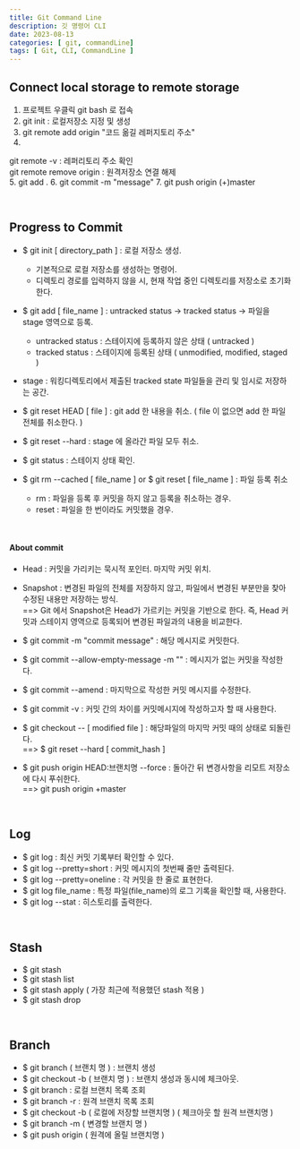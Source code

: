 ```yaml
---
title: Git Command Line
description: 깃 명령어 CLI
date: 2023-08-13
categories: [ git, commandLine]
tags: [ Git, CLI, CommandLine ]
---
```


<h2> Connect local storage to remote storage </h2>

1. 프로젝트 우클릭 git bash 로 접속  
2. git init : 로컬저장소 지정 및 생성
3. git remote add origin "코드 옮길 레퍼지토리 주소"
4. 
  git remote -v : 레퍼리토리 주소 확인   
  git remote remove origin : 원격저장소 연결 해제  
5. git add .
6. git commit -m "message" 
7. git push origin (+)master

<br>

<h2> Progress to Commit </h2>

* $ git init [ directory_path ] : 로컬 저장소 생성.   
  - 기본적으로 로컬 저장소를 생성하는 명령어.   
  - 디렉토리 경로를 입력하지 않을 시, 현재 작업 중인 디렉토리를 저장소로 초기화한다.     
  
* $ git add [ file_name ] : untracked status -&gt; tracked status -&gt; 파일을 stage 영역으로 등록.  
  - untracked status : 스테이지에 등록하지 않은 상태 ( untracked )  
  - tracked status : 스테이지에 등록된 상태 ( unmodified, modified, staged )  
* stage : 워킹디렉토리에서 제출된 tracked state 파일들을 관리 및 임시로 저장하는 공간.  
  
* $ git reset HEAD [ file ] : git add 한 내용을 취소. ( file 이 없으면 add 한 파일 전체를 취소한다. )  
* $ git reset --hard : stage 에 올라간 파일 모두 취소.   
  
* $ git status : 스테이지 상태 확인.  
  
* $ git rm --cached [ file_name ] or $ git reset [ file_name ] : 파일 등록 취소  
  - rm : 파일을 등록 후 커밋을 하지 않고 등록을 취소하는 경우.  
  - reset : 파일을 한 번이라도 커밋했을 경우.   

<br>

<h4> About commit </h4>

* Head : 커밋을 가리키는 묵시적 포인터. 마지막 커밋 위치.   
* Snapshot : 변경된 파일의 전체를 저장하지 않고, 파일에서 변경된 부분만을 찾아 수정된 내용만 저장하는 방식.   
==&gt; Git 에서 Snapshot은 Head가 가르키는 커밋을 기반으로 한다. 즉, Head 커밋과 스테이지 영역으로 등록되어 변경된 파일과의 내용을 비교한다.  
  
* $ git commit -m "commit message" : 해당 메시지로 커밋한다.  
* $ git commit --allow-empty-message -m "" : 메시지가 없는 커밋을 작성한다.  
* $ git commit --amend : 마지막으로 작성한 커밋 메시지를 수정한다.  
* $ git commit -v : 커밋 간의 차이를 커밋메시지에 작성하고자 할 때 사용한다.  
* $ git checkout -- [ modified file ] : 해당파일의 마지막 커밋 때의 상태로 되돌린다.  
  ==&gt; $ git reset --hard [ commit_hash ]  
* $ git push origin HEAD:브랜치명 --force : 돌아간 뒤 변경사항을 리모트 저장소에 다시 푸쉬한다.  
  ==&gt; git push origin +master  

<br>

<h2> Log </h2>

* $ git log : 최신 커밋 기록부터 확인할 수 있다. 
* $ git log --pretty=short : 커밋 메시지의 첫번째 줄만 출력된다. 
* $ git log --pretty=oneline : 각 커밋을 한 줄로 표현한다.
* $ git log file_name : 특정 파일(file_name)의 로그 기록을 확인할 때, 사용한다.  
* $ git log --stat : 히스토리를 출력한다. 

<br>

<h2> Stash </h2>

* $ git stash
* $ git stash list
* $ git stash apply ( 가장 최근에 적용했던 stash 적용 )
* $ git stash drop 

<br>

<h2> Branch </h2>

* $ git branch ( 브랜치 명 ) : 브랜치 생성
* $ git checkout -b ( 브랜치 명 ) : 브랜치 생성과 동시에 체크아웃.
* $ git branch : 로컬 브랜치 목록 조회
* $ git branch -r : 원격 브랜치 목록 조회
* $ git checkout -b ( 로컬에 저장할 브랜치명 ) ( 체크아웃 할 원격 브랜치명 )
* $ git branch -m ( 변경할 브랜치 명 )
* $ git push origin ( 원격에 올릴 브랜치명 )